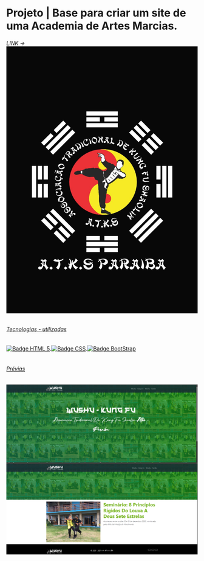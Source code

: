 <h1> Projeto |  Base para criar um site de uma Academia de Artes Marcias. </h1>
<h6>LINK -> <a href="https://acrisiopb.github.io/wushu2021/">  <img align="center" src="https://github.com/acrisiopb/wushu2021/blob/main/img/icon.jpeg"</a></h6>
<div style="display: inline_block">
    <h6>Tecnologias - utilizadas</h6>
    <img align="center" src="https://img.shields.io/badge/HTML5-E34F26?style=for-the-badge&logo=html5&logoColor=white" alt="Badge HTML 5">
    <img align="center" src="https://img.shields.io/badge/CSS3-1572B6?style=for-the-badge&logo=css3&logoColor=white" alt="Badge CSS">
    <img align="center" src="https://img.shields.io/badge/Bootstrap-563D7C?style=for-the-badge&logo=bootstrap&logoColor=white" alt="Badge BootStrap">
</div>

</br>

<div style="display: inline_block">
    <h6>Prévias</h6>
    <img align="center" src="https://github.com/acrisiopb/wushu2021/blob/main/Dev%20Art/1.png" alt="Prévia">
    <img align="center" src="https://github.com/acrisiopb/wushu2021/blob/main/Dev%20Art/2.png" alt="Prévia">
</div>
